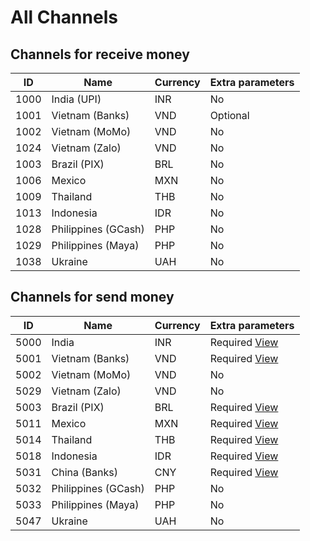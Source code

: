 # All Channels

## Channels for receive money

| ID   | Name                | Currency | Extra parameters |
|------|---------------------|----------|------------------|
| 1000 | India (UPI)         | INR      | No               |
| 1001 | Vietnam (Banks)     | VND      | Optional         |
| 1002 | Vietnam (MoMo)      | VND      | No               |
| 1024 | Vietnam (Zalo)      | VND      | No               |
| 1003 | Brazil (PIX)        | BRL      | No               |
| 1006 | Mexico              | MXN      | No               |
| 1009 | Thailand            | THB      | No               |
| 1013 | Indonesia           | IDR      | No               |
| 1028 | Philippines (GCash) | PHP      | No               |
| 1029 | Philippines (Maya)  | PHP      | No               |
| 1038 | Ukraine             | UAH      | No               |

## Channels for send money

| ID   | Name                | Currency | Extra parameters                                         |
|------|---------------------|----------|----------------------------------------------------------|
| 5000 | India               | INR      | Required [View](/reference/india.md#extra-parameter)     |
| 5001 | Vietnam (Banks)     | VND      | Required [View](/reference/vietnam.md#extra-parameter)   |
| 5002 | Vietnam (MoMo)      | VND      | No                                                       | 
| 5029 | Vietnam (Zalo)      | VND      | No                                                       | 
| 5003 | Brazil (PIX)        | BRL      | Required [View](/reference/brazil.md#extra-parameter)    |
| 5011 | Mexico              | MXN      | Required [View](/reference/mexico.md#extra-parameter)    | 
| 5014 | Thailand            | THB      | Required [View](/reference/thailand.md#extra-parameter)  |
| 5018 | Indonesia           | IDR      | Required [View](/reference/indonesia.md#extra-parameter) | 
| 5031 | China (Banks)       | CNY      | Required [View](/reference/china.md#extra-parameter)     |
| 5032 | Philippines (GCash) | PHP      | No                                                       |
| 5033 | Philippines (Maya)  | PHP      | No                                                       |
| 5047 | Ukraine             | UAH      | No                                                       |
